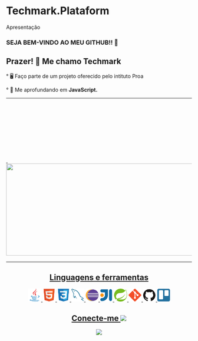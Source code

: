 # Techmark.Plataform
Apresentação

### SEJA BEM-VINDO AO MEU GITHUB!! 👋



## Prazer! 👋 Me chamo Techmark



° 🖥️ Faço parte de um projeto oferecido pelo intituto Proa



° 🚀 Me aprofundando em <strong>JavaScript.</strong>



<div>
<hr>
<a href="https://github.com/Techmark-Plataform">
<img height="160em"/> 
<img height="160em" />
<img height="250em" width="530em" src = "https://github-readme-stats.vercel.app/api/wakatime?username=Techmark.Plataform&layout=compact&hide_title=true&hide_border=true&count_private=true&theme=vision-friendly-dark">
<hr>
</div>

<h2 align="center">Linguagens e ferramentas</h2>



<p align="center">
<img height="36em" src="https://github.com/CR10L02k/imagens/blob/main/icons/java/java-original.svg"/>
<img height="35em" src="https://github.com/CR10L02k/imagens/blob/main/icons/html5/html5-original.svg"/>
<img height="35em" src="https://github.com/CR10L02k/imagens/blob/main/icons/css3/css3-original.svg"/>
<img height="35em" src="https://github.com/CR10L02k/imagens/blob/main/icons/mysql/mysql-original.svg"/>
<img height="35em" src="https://github.com/CR10L02k/imagens/blob/main/icons/eclipse/eclipse.svg"/>
<img height="35em" src="https://github.com/CR10L02k/imagens/blob/main/icons/intellij/intellij-original.svg"/>
<img height="35em" src="https://github.com/CR10L02k/imagens/blob/main/icons/spring/spring-original.svg"/>
<img height="35em" src="https://github.com/CR10L02k/imagens/blob/main/icons/git/git-original.svg"/>
<img height="35em" src="https://github.com/CR10L02k/imagens/blob/main/icons/github/github-original.svg"/>
<img height="35em" src="https://github.com/CR10L02k/imagens/blob/main/icons/trello/trello-plain.svg"/>
<!--<img height="35em" src=""/>
<img height="35em" src=""/> -->



</p>



<div align="center">
<h2 align="center">Conecte-me <img src="https://media0.giphy.com/media/jqNPzdTTxQfOgOqpO4/source.gif" width="20"></h2>



<a href="https://www.facebook.com/profile.php?id=100082172750681" target="_blank"><img src="https://img.shields.io/badge/Facebook-1877F2?style=for-the-badge&logo=facebook&logoColor=white" target="_blank"></a>
